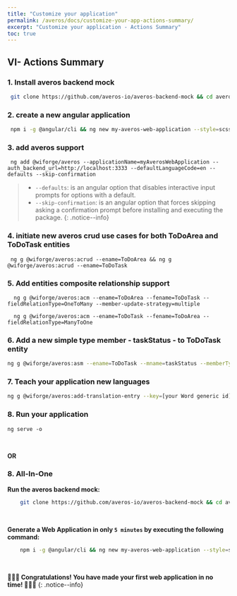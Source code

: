 ```yaml
---
title: "Customize your application"
permalink: /averos/docs/customize-your-app-actions-summary/
excerpt: "Customize your application - Actions Summary"
toc: true
---
```


## **VI- Actions Summary**

### 1. **Install averos backend mock**
   
   ```bash
    git clone https://github.com/averos-io/averos-backend-mock && cd averos-backend-mock && npm install && npm start
   ```


### 2. **create a new angular application**
   
   ```bash
    npm i -g @angular/cli && ng new my-averos-web-application --style=scss --routing --strict && cd my-averos-web-application
   ```


### 3. **add averos support**

     ng add @wiforge/averos --applicationName=myAverosWebApplication --auth_backend_url=http://localhost:3333 --defaultLanguageCode=en --defaults --skip-confirmation

> - `--defaults`: is an angular option that disables interactive input prompts for    options with a default.
> - `--skip-confirmation`: is an angular option that forces skipping asking a confirmation prompt before installing and executing the package.
{: .notice--info}

### 4. **initiate new averos crud use cases for both ToDoArea and ToDoTask entities**
    
     ng g @wiforge/averos:acrud --ename=ToDoArea && ng g @wiforge/averos:acrud --ename=ToDoTask

### 5. **Add entities composite relationship support**

      ng g @wiforge/averos:acm --ename=ToDoArea --fename=ToDoTask --fieldRelationType=OneToMany --member-update-strategy=multiple

      ng g @wiforge/averos:acm --ename=ToDoTask --fename=ToDoArea --fieldRelationType=ManyToOne

### 6. **Add a new simple type member - taskStatus - to ToDoTask entity**

   ```bash
   ng g @wiforge/averos:asm --ename=ToDoTask --mname=taskStatus --memberType=enumeration --listOfEnumValues=closed,active,pending
   ``` 

### 7. **Teach your application new languages**

   ```bash
   ng g @wiforge/averos:add-translation-entry --key=[your Word generic id] --value=[Your word in the target language] --lang=[the target language]
   ``` 

###  8. **Run your application**

    ng serve -o

<br/>

**OR** 

### 8. **All-In-One**

**Run the averos backend mock:**

```bash
    git clone https://github.com/averos-io/averos-backend-mock && cd averos-backend-mock && npm install && npm start
```
<br/>

**Generate a Web Application in only `5 minutes` by executing the following command:**

```bash
    npm i -g @angular/cli && ng new my-averos-web-application --style=scss --routing --strict && cd my-averos-web-application && ng add @wiforge/averos --applicationName=myAverosWebApplication --auth_backend_url=http://localhost:3333 --defaultLanguageCode=en --defaults --skip-confirmation && ng g @wiforge/averos:acrud --ename=ToDoArea && ng g @wiforge/averos:acrud --ename=ToDoTask && ng g @wiforge/averos:acm --ename=ToDoArea --fename=ToDoTask --fieldRelationType=OneToMany --member-update-strategy=multiple && ng g @wiforge/averos:acm --ename=ToDoTask --fename=ToDoArea --fieldRelationType=ManyToOne && ng g @wiforge/averos:asm --ename=ToDoTask --mname=taskStatus --memberType=enumeration --listOfEnumValues=closed,active,pending && ng serve -o
```

<br/>

**🎉🎉🎉 Congratulations! You have made your first web application in no time! 🎉🎉🎉**
{: .notice--info}